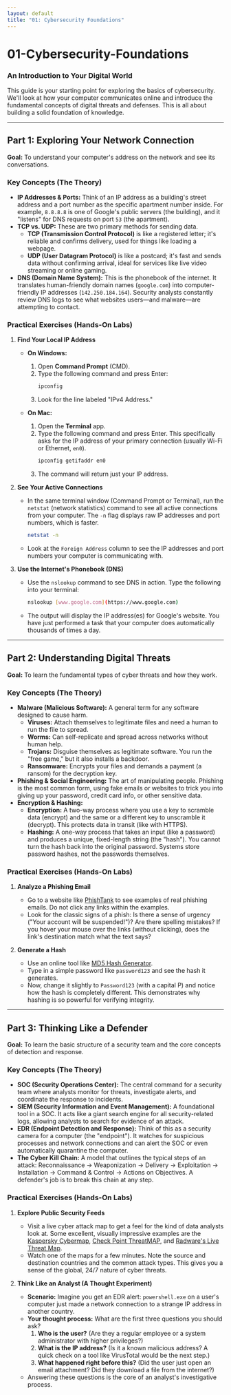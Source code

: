 ```yaml
---
layout: default
title: "01: Cybersecurity Foundations"
---
```


# 01-Cybersecurity-Foundations

### An Introduction to Your Digital World

This guide is your starting point for exploring the basics of cybersecurity. We'll look at how your computer communicates online and introduce the fundamental concepts of digital threats and defenses. This is all about building a solid foundation of knowledge.

---

## Part 1: Exploring Your Network Connection

**Goal:** To understand your computer's address on the network and see its conversations.

### Key Concepts (The Theory)

- **IP Addresses & Ports:** Think of an IP address as a building's street address and a port number as the specific apartment number inside. For example, `8.8.8.8` is one of Google's public servers (the building), and it "listens" for DNS requests on port `53` (the apartment).
- **TCP vs. UDP:** These are two primary methods for sending data.
  - **TCP (Transmission Control Protocol)** is like a registered letter; it's reliable and confirms delivery, used for things like loading a webpage.
  - **UDP (User Datagram Protocol)** is like a postcard; it's fast and sends data without confirming arrival, ideal for services like live video streaming or online gaming.
- **DNS (Domain Name System):** This is the phonebook of the internet. It translates human-friendly domain names (`google.com`) into computer-friendly IP addresses (`142.250.184.164`). Security analysts constantly review DNS logs to see what websites users—and malware—are attempting to contact.

### Practical Exercises (Hands-On Labs)

1.  **Find Your Local IP Address**

    - **On Windows:**

      1.  Open **Command Prompt** (CMD).
      2.  Type the following command and press Enter:
          ```bash
          ipconfig
          ```
      3.  Look for the line labeled "IPv4 Address."

    - **On Mac:**
      1.  Open the **Terminal** app.
      2.  Type the following command and press Enter. This specifically asks for the IP address of your primary connection (usually Wi-Fi or Ethernet, `en0`).
          ```bash
          ipconfig getifaddr en0
          ```
      3.  The command will return just your IP address.

2.  **See Your Active Connections**

    - In the same terminal window (Command Prompt or Terminal), run the `netstat` (network statistics) command to see all active connections from your computer. The `-n` flag displays raw IP addresses and port numbers, which is faster.
      ```bash
      netstat -n
      ```
    - Look at the `Foreign Address` column to see the IP addresses and port numbers your computer is communicating with.

3.  **Use the Internet's Phonebook (DNS)**

    - Use the `nslookup` command to see DNS in action. Type the following into your terminal:
      ```bash
      nslookup [www.google.com](https://www.google.com)
      ```
    - The output will display the IP address(es) for Google's website. You have just performed a task that your computer does automatically thousands of times a day.

---

## Part 2: Understanding Digital Threats

**Goal:** To learn the fundamental types of cyber threats and how they work.

### Key Concepts (The Theory)

- **Malware (Malicious Software):** A general term for any software designed to cause harm.
  - **Viruses:** Attach themselves to legitimate files and need a human to run the file to spread.
  - **Worms:** Can self-replicate and spread across networks without human help.
  - **Trojans:** Disguise themselves as legitimate software. You run the "free game," but it also installs a backdoor.
  - **Ransomware:** Encrypts your files and demands a payment (a ransom) for the decryption key.
- **Phishing & Social Engineering:** The art of manipulating people. Phishing is the most common form, using fake emails or websites to trick you into giving up your password, credit card info, or other sensitive data.
- **Encryption & Hashing:**
  - **Encryption:** A two-way process where you use a key to scramble data (encrypt) and the same or a different key to unscramble it (decrypt). This protects data in transit (like with HTTPS).
  - **Hashing:** A one-way process that takes an input (like a password) and produces a unique, fixed-length string (the "hash"). You cannot turn the hash back into the original password. Systems store password hashes, not the passwords themselves.

### Practical Exercises (Hands-On Labs)

1.  **Analyze a Phishing Email**

    - Go to a website like [PhishTank](https://phishtank.org/) to see examples of real phishing emails. Do not click any links within the examples.
    - Look for the classic signs of a phish: Is there a sense of urgency ("Your account will be suspended!")? Are there spelling mistakes? If you hover your mouse over the links (without clicking), does the link's destination match what the text says?

2.  **Generate a Hash**

    - Use an online tool like [MD5 Hash Generator](https://www.md5hashgenerator.com/).
    - Type in a simple password like `password123` and see the hash it generates.
    - Now, change it slightly to `Password123` (with a capital P) and notice how the hash is completely different. This demonstrates why hashing is so powerful for verifying integrity.

---

## Part 3: Thinking Like a Defender

**Goal:** To learn the basic structure of a security team and the core concepts of detection and response.

### Key Concepts (The Theory)

- **SOC (Security Operations Center):** The central command for a security team where analysts monitor for threats, investigate alerts, and coordinate the response to incidents.
- **SIEM (Security Information and Event Management):** A foundational tool in a SOC. It acts like a giant search engine for all security-related logs, allowing analysts to search for evidence of an attack.
- **EDR (Endpoint Detection and Response):** Think of this as a security camera for a computer (the "endpoint"). It watches for suspicious processes and network connections and can alert the SOC or even automatically quarantine the computer.
- **The Cyber Kill Chain:** A model that outlines the typical steps of an attack: Reconnaissance -> Weaponization -> Delivery -> Exploitation -> Installation -> Command & Control -> Actions on Objectives. A defender's job is to break this chain at any step.

### Practical Exercises (Hands-On Labs)

1.  **Explore Public Security Feeds**

    - Visit a live cyber attack map to get a feel for the kind of data analysts look at. Some excellent, visually impressive examples are the [Kaspersky Cybermap](https://cybermap.kaspersky.com), [Check Point ThreatMAP](https://threatmap.checkpoint.com), and [Radware's Live Threat Map](https://livethreatmap.radware.com).
    - Watch one of the maps for a few minutes. Note the source and destination countries and the common attack types. This gives you a sense of the global, 24/7 nature of cyber threats.

2.  **Think Like an Analyst (A Thought Experiment)**

    - **Scenario:** Imagine you get an EDR alert: `powershell.exe` on a user's computer just made a network connection to a strange IP address in another country.
    - **Your thought process:** What are the first three questions you should ask?
      1.  **Who is the user?** (Are they a regular employee or a system administrator with higher privileges?)
      2.  **What is the IP address?** (Is it a known malicious address? A quick check on a tool like VirusTotal would be the next step.)
      3.  **What happened right before this?** (Did the user just open an email attachment? Did they download a file from the internet?)
    - Answering these questions is the core of an analyst's investigative process.
